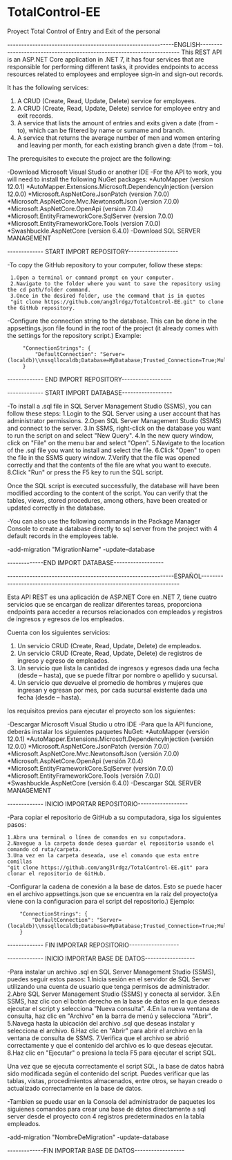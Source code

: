 # TotalControl-EE
Proyect Total Control of Entry and Exit of the personal

------------------------------------------------------------ENGLISH----------------------------------------------------------------------
This REST API is an ASP.NET Core application in .NET 7, it has four services that are responsible for performing different tasks, it provides endpoints to access resources related to employees and employee sign-in and sign-out records.

It has the following services:

1. A CRUD (Create, Read, Update, Delete) service for employees.
2. A CRUD (Create, Read, Update, Delete) service for employee entry and exit records.
3. A service that lists the amount of entries and exits given a date (from - to), which can be filtered by name or surname and branch.
4. A service that returns the average number of men and women entering and leaving per month, for each existing branch given a date (from – to).

The prerequisites to execute the project are the following:

-Download Microsoft Visual Studio or another IDE
-For the API to work, you will need to install the following NuGet packages:
     *AutoMapper (version 12.0.1)
     *AutoMapper.Extensions.Microsoft.DependencyInjection (version 12.0.0)
     *Microsoft.AspNetCore.JsonPatch (version 7.0.0)
     *Microsoft.AspNetCore.Mvc.NewtonsoftJson (version 7.0.0)
     *Microsoft.AspNetCore.OpenApi (version 7.0.4)
     *Microsoft.EntityFrameworkCore.SqlServer (version 7.0.0)
     *Microsoft.EntityFrameworkCore.Tools (version 7.0.0)
     *Swashbuckle.AspNetCore (version 6.4.0)
-Download SQL SERVER MANAGEMENT



------------- START IMPORT REPOSITORY------------------

-To copy the GitHub repository to your computer, follow these steps:

     1.Open a terminal or command prompt on your computer.
     2.Navigate to the folder where you want to save the repository using the cd path/folder command.
     3.Once in the desired folder, use the command that is in quotes
     "git clone https://github.com/ang3lrdgz/TotalControl-EE.git" to clone the GitHub repository.

-Configure the connection string to the database. This can be done in the appsettings.json file found in the root of the project (it already comes with the settings for the repository script.)
         Example:

         "ConnectionStrings": {
             "DefaultConnection": "Server=(localdb)\\mssqllocaldb;Database=MyDatabase;Trusted_Connection=True;MultipleActiveResultSets=true"
         }





------------- END IMPORT REPOSITORY------------------





------------- START IMPORT DATABASE------------------

-To install a .sql file in SQL Server Management Studio (SSMS), you can follow these steps:
1.Login to the SQL Server using a user account that has administrator permissions.
2.Open SQL Server Management Studio (SSMS) and connect to the server.
3.In SSMS, right-click on the database you want to run the script on and select "New Query".
4.In the new query window, click on "File" on the menu bar and select "Open".
5.Navigate to the location of the .sql file you want to install and select the file.
6.Click "Open" to open the file in the SSMS query window.
7.Verify that the file was opened correctly and that the contents of the file are what you want to execute.
8.Click "Run" or press the F5 key to run the SQL script.

Once the SQL script is executed successfully, the database will have been modified according to the content of the script. You can verify that the tables, views, stored procedures, among others, have been created or updated correctly in the database.

-You can also use the following commands in the Package Manager Console to create a database directly to sql server from the project with 4 default records in the employees table.

-add-migration "MigrationName"
-update-database




-------------END IMPORT DATABASE------------------




------------------------------------------------------------ESPAÑOL----------------------------------------------------------------------



Esta API REST es una aplicación de ASP.NET Core en .NET 7, tiene cuatro servicios que se encargan de realizar diferentes tareas, proporciona endpoints para acceder a recursos relacionados con empleados y registros de ingresos y egresos de los empleados.

Cuenta con los siguientes servicios:

1. Un servicio CRUD (Create, Read, Update, Delete) de empleados.
2. Un servicio CRUD (Create, Read, Update, Delete) de registros de ingreso y egreso de empleados.
3. Un servicio que lista la cantidad de ingresos y egresos dada una fecha (desde – hasta), que se puede filtrar por nombre o apellido y sucursal.
4. Un servicio que devuelve el promedio de hombres y mujeres que ingresan y egresan por mes, por cada sucursal existente dada una fecha (desde – hasta).

los requisitos previos para ejecutar el proyecto son los siguientes:

-Descargar Microsoft Visual Studio u otro IDE
-Para que la API funcione, deberás instalar los siguientes paquetes NuGet:
    *AutoMapper (versión 12.0.1)
    *AutoMapper.Extensions.Microsoft.DependencyInjection (versión 12.0.0)
    *Microsoft.AspNetCore.JsonPatch (versión 7.0.0)
    *Microsoft.AspNetCore.Mvc.NewtonsoftJson (versión 7.0.0)
    *Microsoft.AspNetCore.OpenApi (versión 7.0.4)
    *Microsoft.EntityFrameworkCore.SqlServer (versión 7.0.0)
    *Microsoft.EntityFrameworkCore.Tools (versión 7.0.0)
    *Swashbuckle.AspNetCore (versión 6.4.0)
-Descargar SQL SERVER MANAGEMENT



------------- INICIO IMPORTAR REPOSITORIO------------------

-Para copiar el repositorio de GitHub a su computadora, siga los siguientes pasos:

    1.Abra una terminal o línea de comandos en su computadora.
    2.Navegue a la carpeta donde desea guardar el repositorio usando el comando cd ruta/carpeta.
    3.Una vez en la carpeta deseada, use el comando que esta entre comillas
    "git clone https://github.com/ang3lrdgz/TotalControl-EE.git" para clonar el repositorio de GitHub.

-Configurar la cadena de conexión a la base de datos. Esto se puede hacer en el archivo appsettings.json que se encuentra en la raíz del proyecto(ya viene con la configuracion para el script del repositorio.)
        Ejemplo:

        "ConnectionStrings": {
            "DefaultConnection": "Server=(localdb)\\mssqllocaldb;Database=MyDatabase;Trusted_Connection=True;MultipleActiveResultSets=true"
        }





------------- FIN IMPORTAR REPOSITORIO------------------





------------- INICIO IMPORTAR BASE DE DATOS------------------

-Para instalar un archivo .sql en SQL Server Management Studio (SSMS), puedes seguir estos pasos:
1.Inicia sesión en el servidor de SQL Server utilizando una cuenta de usuario que tenga permisos de administrador.
2.Abre SQL Server Management Studio (SSMS) y conecta al servidor.
3.En SSMS, haz clic con el botón derecho en la base de datos en la que deseas ejecutar el script y selecciona "Nueva consulta".
4.En la nueva ventana de consulta, haz clic en "Archivo" en la barra de menú y selecciona "Abrir".
5.Navega hasta la ubicación del archivo .sql que deseas instalar y selecciona el archivo.
6.Haz clic en "Abrir" para abrir el archivo en la ventana de consulta de SSMS.
7.Verifica que el archivo se abrió correctamente y que el contenido del archivo es lo que deseas ejecutar.
8.Haz clic en "Ejecutar" o presiona la tecla F5 para ejecutar el script SQL.

Una vez que se ejecuta correctamente el script SQL, la base de datos habrá sido modificada según el contenido del script. Puedes verificar que las tablas, vistas, procedimientos almacenados, entre otros, se hayan creado o actualizado correctamente en la base de datos.

-Tambien se puede usar en la Consola del administrador de paquetes los siguienes comandos para crear una base de datos directamente a sql server desde el proyecto con 4 registros predeterminados en la tabla empleados.

-add-migration "NombreDeMigration"
-update-database




-------------FIN IMPORTAR BASE DE DATOS------------------

